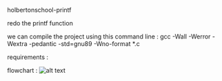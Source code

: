 holbertonschool-printf

redo the printf function

we can compile the project using this command line : gcc -Wall -Werror -Wextra -pedantic -std=gnu89 -Wno-format \*.c

requirements :

flowchart : ![alt text](image.png)
